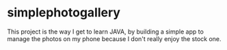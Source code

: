 # simplephotogallery
This project is the way I get to learn JAVA, by building a simple app to manage the photos on my phone because I don't really enjoy the stock one.
